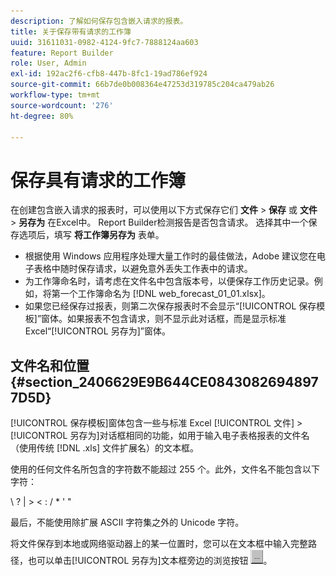 ```yaml
---
description: 了解如何保存包含嵌入请求的报表。
title: 关于保存带有请求的工作簿
uuid: 31611031-0982-4124-9fc7-7888124aa603
feature: Report Builder
role: User, Admin
exl-id: 192ac2f6-cfb8-447b-8fc1-19ad786ef924
source-git-commit: 66b7de0b008364e47253d319785c204ca479ab26
workflow-type: tm+mt
source-wordcount: '276'
ht-degree: 80%

---
```


# 保存具有请求的工作簿

在创建包含嵌入请求的报表时，可以使用以下方式保存它们 **文件** > **保存** 或 **文件** > **另存为** 在Excel中。 Report Builder检测报告是否包含请求。 选择其中一个保存选项后，填写 **将工作簿另存为** 表单。

* 根据使用 Windows 应用程序处理大量工作时的最佳做法，Adobe 建议您在电子表格中随时保存请求，以避免意外丢失工作表中的请求。
* 为工作簿命名时，请考虑在文件名中包含版本号，以便保存工作历史记录。例如，将第一个工作簿命名为 [!DNL web_forecast_01_01.xlsx]。
* 如果您已经保存过报表，则第二次保存报表时不会显示“[!UICONTROL 保存模板]”窗体。如果报表不包含请求，则不显示此对话框，而是显示标准 Excel“[!UICONTROL 另存为]”窗体。

## 文件名和位置 {#section_2406629E9B644CE08430826948977D5D}

[!UICONTROL 保存模板]窗体包含一些与标准 Excel [!UICONTROL 文件] > [!UICONTROL 另存为]对话框相同的功能，如用于输入电子表格报表的文件名（使用传统 [!DNL .xls] 文件扩展名）的文本框。

使用的任何文件名所包含的字符数不能超过 255 个。此外，文件名不能包含以下字符：

\ ? | > &lt; : / &#42; &#39; &quot;

最后，不能使用除扩展 ASCII 字符集之外的 Unicode 字符。

将文件保存到本地或网络驱动器上的某一位置时，您可以在文本框中输入完整路径，也可以单击[!UICONTROL 另存为]文本框旁边的浏览按钮 ![browse_button.gif](assets/browse_button.gif)。
